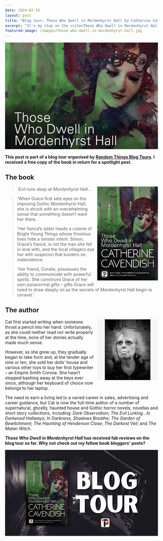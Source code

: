 ```yaml
---
date: 2024-02-16
layout: post
title: "Blog tour: Those Who Dwell in Mordenhyrst Hall by Catherine Cavendish - spotlight"
excerpt: "It's my stop on the <cite>Those Who Dwell in Mordenhyrst Hall</cite> blog tour. Find out about the book and the author."
featured-image: /images/those-who-dwell-in-mordenhyrst-hall.jpg
---
```


![Those Who Dwell in Mordenhyrst Hall](/images/those-who-dwell-in-mordenhyrst-hall.jpg)

**This post is part of a blog tour organised by [Random Things Blog Tours](http://randomthingsthroughmyletterbox.blogspot.com/p/services-to-publishers-authors-blog.html). I received a free copy of the book in return for a spotlight post.**

## The book

<img src="/images/those-who-dwell-in-mordenhyrst-hall-200.jpg" alt="Those Who Dwell in Mordenhyrst Hall" style="float: right; margin-bottom: 10px; margin-left: 10px;">

> '<em>Evil runs deep at Mordenhyrst Hall...</em>

> 'When Grace first sets eyes on the imposing Gothic Mordenhyrst Hall, she is struck with an overwhelming sense that something doesn’t want her there.

> 'Her fiancé’s sister heads a coterie of Bright Young Things whose frivolous
lives hide a sinister intent. Simon, Grace’s fiancé, is not the man she fell in love with, and the local villagers eye her with suspicion that borders on
malevolence.

> 'Her friend, Coralie, possesses the ability to communicate with powerful
spirits. She convinces Grace of her own paranormal gifts – gifts Grace will
need to draw deeply on as the secrets of Mordenhyrst Hall begin to unravel.'

## The author

<img src="/images/catherine-cavendish-200.jpg" alt="Catherine Cavendish" style="float: right; margin-bottom: 10px; margin-left: 10px;">

Cat first started writing when someone thrust a pencil into her hand. Unfortunately, as she could neither read nor write properly at the time, none of her stories actually made much sense.

However, as she grew up, they gradually began to take form and, at the tender age of nine or ten, she sold her dolls’ house and various other toys to buy her first typewriter &ndash; an Empire Smith Corona. She hasn’t stopped bashing away at the keys ever since, although her keyboard of choice now belongs to her laptop.

The need to earn a living led to a varied career in sales, advertising and career guidance, but Cat is now the full-time author of a number of
supernatural, ghostly, haunted house and Gothic horror novels, novellas and
short story collections, including: <cite>Dark Observation</cite>; <cite>The Evil Lurking...In Darkened Hallways</cite>; <cite>In Darkness, Shadows Breathe</cite>; <cite>The Garden of Bewitchment</cite>; <cite>The Haunting of Henderson Close</cite>; <cite>The Darkest Veil</cite>; and <cite>The Malan Witch</cite>.

**<cite>Those Who Dwell in Mordenhyrst Hall</cite> has received fab reviews on the blog tour so far. Why not check out my fellow book bloggers' posts?**

![Those Who Dwell in Mordenhyrst Hall blog tour banner](/images/those-who-dwell-in-mordenhyrst-hall-banner.jpg)
